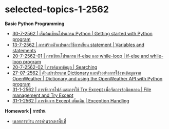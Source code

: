 # selected-topics-1-2562

**Basic Python Programming**
* [30-7-2562 | เริ่มต้นเขียนโปรแกรม Python | Getting started with Python program](https://github.com/mrolarik/1-2562-selected-topics/blob/master/selected-topics-30-7-2562.ipynb)
* [13-7-2562 | การสร้างตัวแปรและวิธีการเขียน statement | Variables and statements](https://github.com/mrolarik/1-2562-selected-topics/blob/master/Selected-topics-13-8-2019.ipynb)
* [20-7-2562-01 | การเขียนโปรแกรม if-else และ while-loop | if-else and while-loop program](https://github.com/mrolarik/1-2562-selected-topics/blob/master/Selected-topics-02-01-BMI-Calculation.ipynb)
* [20-7-2562-02 | การค้นหาข้อมูล | Searching](https://github.com/mrolarik/1-2562-selected-topics/blob/master/Selected-topics-02-Search.ipynb)
* [27-07-2562 | ตัวแปรประเภท Dictionary และตัวอย่างการใช้งานข้อมูลจาก OpenWeather | Dictionary and using the OpenWeather API with Python program](https://github.com/mrolarik/1-2562-selected-topics/blob/master/Selected-topics-03-Dictionary-OpenWeather-API.ipynb)
* [31-1-2562 | การจัดการไฟล์ และการใช้ Try Except เพื่อจัดการข้อผิดพลาด | File management and Try Except](https://github.com/mrolarik/1-2562-selected-topics/blob/master/Selected-topics-04-File-Management-and-Try-Except.ipynb)
* [31-1-2562 | การจัดการ Except เพิ่มเติม | Exception Handling](https://github.com/mrolarik/basic-python/blob/master/try_except.ipynb)


**Homework | การบ้าน**
* [เฉลยการบ้าน การคำนวณหาพื้นที่](https://github.com/mrolarik/1-2562-selected-topics/blob/master/Homework1.ipynb)
